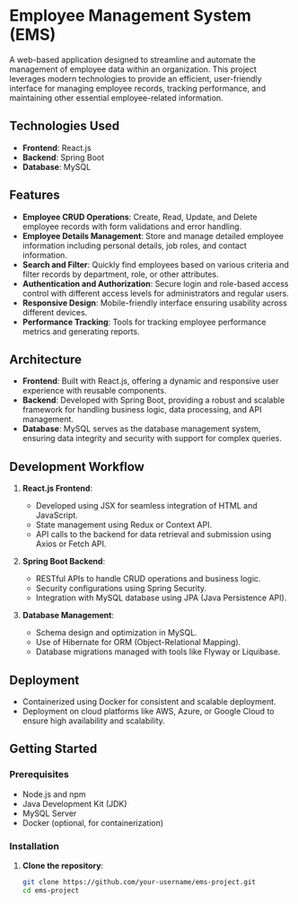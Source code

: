 # Employee Management System (EMS)

A web-based application designed to streamline and automate the management of employee data within an organization. This project leverages modern technologies to provide an efficient, user-friendly interface for managing employee records, tracking performance, and maintaining other essential employee-related information.

## Technologies Used

- **Frontend**: React.js
- **Backend**: Spring Boot
- **Database**: MySQL

## Features

- **Employee CRUD Operations**: Create, Read, Update, and Delete employee records with form validations and error handling.
- **Employee Details Management**: Store and manage detailed employee information including personal details, job roles, and contact information.
- **Search and Filter**: Quickly find employees based on various criteria and filter records by department, role, or other attributes.
- **Authentication and Authorization**: Secure login and role-based access control with different access levels for administrators and regular users.
- **Responsive Design**: Mobile-friendly interface ensuring usability across different devices.
- **Performance Tracking**: Tools for tracking employee performance metrics and generating reports.

## Architecture

- **Frontend**: Built with React.js, offering a dynamic and responsive user experience with reusable components.
- **Backend**: Developed with Spring Boot, providing a robust and scalable framework for handling business logic, data processing, and API management.
- **Database**: MySQL serves as the database management system, ensuring data integrity and security with support for complex queries.

## Development Workflow

1. **React.js Frontend**:
   - Developed using JSX for seamless integration of HTML and JavaScript.
   - State management using Redux or Context API.
   - API calls to the backend for data retrieval and submission using Axios or Fetch API.
   
2. **Spring Boot Backend**:
   - RESTful APIs to handle CRUD operations and business logic.
   - Security configurations using Spring Security.
   - Integration with MySQL database using JPA (Java Persistence API).

3. **Database Management**:
   - Schema design and optimization in MySQL.
   - Use of Hibernate for ORM (Object-Relational Mapping).
   - Database migrations managed with tools like Flyway or Liquibase.

## Deployment

- Containerized using Docker for consistent and scalable deployment.
- Deployment on cloud platforms like AWS, Azure, or Google Cloud to ensure high availability and scalability.

## Getting Started

### Prerequisites

- Node.js and npm
- Java Development Kit (JDK)
- MySQL Server
- Docker (optional, for containerization)

### Installation

1. **Clone the repository**:
   ```sh
   git clone https://github.com/your-username/ems-project.git
   cd ems-project

